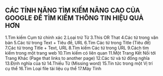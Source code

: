    **CÁC TÍNH NĂNG TÌM KIẾM NÂNG CAO CỦA GOOGLE ĐỂ TÌM KIẾM THÔNG TIN HIỆU QUẢ HƠN**
---------------------------------------------------------------------------------------
1.Tìm kiếm Cụm từ chính xác
2.Loại trừ Từ
3.This OR That
4.Các từ trong văn bản
5.Các từ trong Text + Tiêu đề, URL
6.Tìm Các từ trong Title (Tiêu đề)
7.Các từ trong Title + Text, URL
8.Tìm kiếm Các từ trong URL
9.Cách tìm kiếm trong một trang web
10.Tìm kiếm có liên quan
11.Một Trang Kết Nối tới Trang Khác (Page that links to another page)
12.Các từ và từ đồng nghĩa
13.Định nghĩa của từ
14.Thiếu Từ (Missing word)
15.Tin tức trong một Vị trí cụ thể
16.Tìm Loại file tài liệu cụ thể
17.Máy Tính
